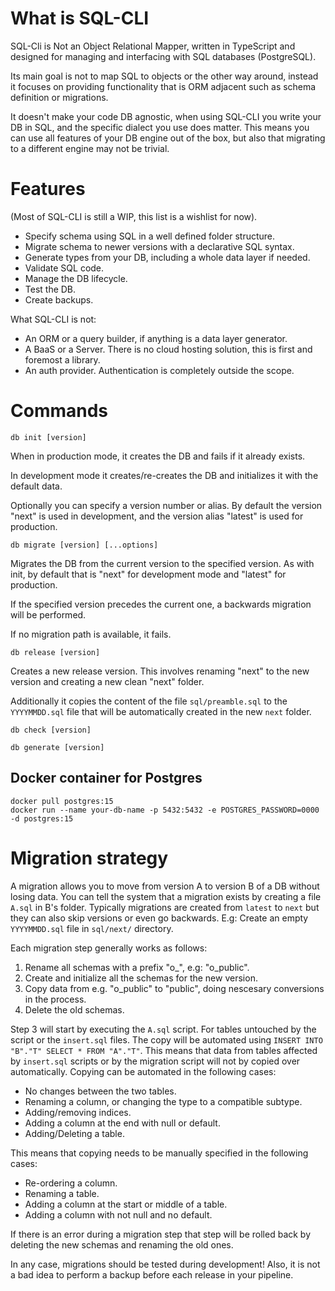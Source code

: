 # What is SQL-CLI

SQL-Cli is Not an Object Relational Mapper, written in TypeScript and designed for managing and interfacing with SQL databases (PostgreSQL).

Its main goal is not to map SQL to objects or the other way around, instead it focuses on providing functionality that is ORM adjacent such as schema definition or migrations.

It doesn't make your code DB agnostic, when using SQL-CLI you write your DB in SQL, and the specific dialect you use does matter. This means you can use all features of your DB engine out of the box, but also that migrating to a different engine may not be trivial.

# Features

(Most of SQL-CLI is still a WIP, this list is a wishlist for now).

* Specify schema using SQL in a well defined folder structure.
* Migrate schema to newer versions with a declarative SQL syntax.
* Generate types from your DB, including a whole data layer if needed.
* Validate SQL code.
* Manage the DB lifecycle.
* Test the DB.
* Create backups.

What SQL-CLI is not:

* An ORM or a query builder, if anything is a data layer generator.
* A BaaS or a Server. There is no cloud hosting solution, this is first and foremost a library.
* An auth provider. Authentication is completely outside the scope.

# Commands

```
db init [version]
```

When in production mode, it creates the DB and fails if it already exists.

In development mode it creates/re-creates the DB and initializes it with the default data. 

Optionally you can specify a version number or alias. By default the version "next" is used in development, and the version alias "latest" is used for production. 

```
db migrate [version] [...options]
```

Migrates the DB from the current version to the specified version. As with init, by default that is "next" for development mode and "latest" for production.

If the specified version precedes the current one, a backwards migration will be performed.

If no migration path is available, it fails.

```
db release [version]
```

Creates a new release version. This involves renaming "next" to the new version and creating a new clean "next" folder.

Additionally it copies the content of the file `sql/preamble.sql` to the `YYYYMMDD.sql` file that will be automatically created in the new `next` folder.

```
db check [version]
```

```
db generate [version]
```

## Docker container for Postgres

```
docker pull postgres:15
docker run --name your-db-name -p 5432:5432 -e POSTGRES_PASSWORD=0000 -d postgres:15
```


# Migration strategy

A migration allows you to move from version A to version B of a DB without losing data. You can tell the system that a migration exists by creating a file `A.sql` in B's folder. Typically migrations are created from `latest` to `next` but they can also skip versions or even go backwards. E.g: Create an empty `YYYYMMDD.sql` file in `sql/next/` directory.

Each migration step generally works as follows:

1. Rename all schemas with a prefix "o_", e.g: "o_public".
2. Create and initialize all the schemas for the new version.
3. Copy data from e.g. "o_public" to "public", doing nescesary conversions in the process.
4. Delete the old schemas.

Step 3 will start by executing the `A.sql` script. For tables untouched by the script or the `insert.sql` files. The copy will be automated using `INSERT INTO "B"."T" SELECT * FROM "A"."T"`.
This means that data from tables affected by `insert.sql` scripts or by the migration script will not by copied over automatically. Copying can be automated in the following cases:

* No changes between the two tables.
* Renaming a column, or changing the type to a compatible subtype.
* Adding/removing indices.
* Adding a column at the end with null or default.
* Adding/Deleting a table.

This means that copying needs to be manually specified in the following cases:

* Re-ordering a column.
* Renaming a table.
* Adding a column at the start or middle of a table.
* Adding a column with not null and no default.

If there is an error during a migration step that step will be rolled back by deleting the new schemas and renaming the old ones.

In any case, migrations should be tested during development! Also, it is not a bad idea to perform a backup before each release in your pipeline.
